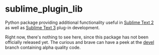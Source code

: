 # sublime_plugin_lib

Python package providing additional functionality useful in [Sublime Text 2][ST2] as well as [Sublime Text 3][ST3] plug-in development.

Right now, there's nothing to see here, since this package has not been officially released yet. The curious and brave can have a peek at the [devel][devel_branch] branch containing alpha quality code.

[ST2]: http://sublimetext.com/2
[ST3]: http://sublimetext.com/3
[devel_branch]: https://github.com/vifo/sublime_plugin_lib/devel
